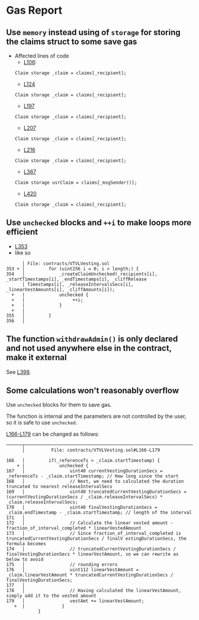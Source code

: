 # Gas Report

## Use `memory` instead using of `storage` for storing the claims struct to some save gas

- Affected lines of code
  - [L106](https://github.com/code-423n4/2022-09-vtvl/blob/f68b7f3e61dad0d873b5b5a1e8126b839afeab5f/contracts/VTVLVesting.sol#L106): 
  ```solidity
  Claim storage _claim = claims[_recipient];
  ```
  - [L124](https://github.com/code-423n4/2022-09-vtvl/blob/f68b7f3e61dad0d873b5b5a1e8126b839afeab5f/contracts/VTVLVesting.sol#L124)
  ```solidity
  Claim storage _claim = claims[_recipient];
  ```
  - [L197](https://github.com/code-423n4/2022-09-vtvl/blob/f68b7f3e61dad0d873b5b5a1e8126b839afeab5f/contracts/VTVLVesting.sol#L197)
  ```solidity
  Claim storage _claim = claims[_recipient];
  ```
  - [L207](https://github.com/code-423n4/2022-09-vtvl/blob/f68b7f3e61dad0d873b5b5a1e8126b839afeab5f/contracts/VTVLVesting.sol#L207) 
  ```solidity
  Claim storage _claim = claims[_recipient];
  ```
  - [L216](https://github.com/code-423n4/2022-09-vtvl/blob/f68b7f3e61dad0d873b5b5a1e8126b839afeab5f/contracts/VTVLVesting.sol#L216)
  ```solidity
  Claim storage _claim = claims[_recipient];
  ```
  - [L367](https://github.com/code-423n4/2022-09-vtvl/blob/f68b7f3e61dad0d873b5b5a1e8126b839afeab5f/contracts/VTVLVesting.sol#L367) 
  ```solidity
  Claim storage usrClaim = claims[_msgSender()];
  ```
  - [L420](https://github.com/code-423n4/2022-09-vtvl/blob/f68b7f3e61dad0d873b5b5a1e8126b839afeab5f/contracts/VTVLVesting.sol#L420)
  ```solidity
  Claim storage _claim = claims[_recipient];
  ```

## Use `unchecked` blocks and `++i` to make loops more efficient
  - [L353](https://github.com/code-423n4/2022-09-vtvl/blob/f68b7f3e61dad0d873b5b5a1e8126b839afeab5f/contracts/VTVLVesting.sol#L353)
  - like so
 ```solidity
       │ File: contracts/VTVLVesting.sol
 353 + │         for (uint256 i = 0; i < length;) {
 354   │             _createClaimUnchecked(_recipients[i], _startTimestamps[i], _endTimestamps[i], _cliffRelease
       │ Timestamps[i], _releaseIntervalsSecs[i], _linearVestAmounts[i], _cliffAmounts[i]);
   +   |             unchecked {
   +   |                  ++i;
   +   |             }
   +   |
 355   │         }
 356   │ 
 ```
## The function `withdrawAdmin()` is only declared and not used anywhere else in the contract, make it external

See [L398](https://github.com/code-423n4/2022-09-vtvl/blob/f68b7f3e61dad0d873b5b5a1e8126b839afeab5f/contracts/VTVLVesting.sol#L398).

## Some calculations won't reasonably overflow
 
Use `unchecked` blocks for them to save gas.

The function is internal and the parameters are not controlled by the user, so it is safe to use `unchecked`.

[L166-L179](https://github.com/code-423n4/2022-09-vtvl/blob/main/contracts/VTVLVesting.sol#L166-L179) can be changed as follows:
 
 ```solidity
──────┬────────────────────────────────────────────────────────────────────────────────────────────────────────
       │          File: contracts/VTVLVesting.sol#L166-L179

 166   │         if(_referenceTs > _claim.startTimestamp) {
     + |             unchecked {
 167   │                 uint40 currentVestingDurationSecs = _referenceTs - _claim.startTimestamp; // How long since the start
 168   │                 // Next, we need to calculated the duration truncated to nearest releaseIntervalSecs
 169   │                 uint40 truncatedCurrentVestingDurationSecs = (currentVestingDurationSecs / _claim.releaseIntervalSecs) * _claim.releaseIntervalSecs;
 170   │                 uint40 finalVestingDurationSecs = _claim.endTimestamp - _claim.startTimestamp; // length of the interval
 171   │ 
 172   │                 // Calculate the linear vested amount - fraction_of_interval_completed * linearVestedAmount
 173   │                 // Since fraction_of_interval_completed is truncatedCurrentVestingDurationSecs / finalV estingDurationSecs, the formula becomes
 174   │                 // truncatedCurrentVestingDurationSecs / finalVestingDurationSecs * linearVestAmount, so we can rewrite as below to avoid 
 175   │                 // rounding errors
 176   │                 uint112 linearVestAmount = _claim.linearVestAmount * truncatedCurrentVestingDurationSecs / finalVestingDurationSecs;
 177   │ 
 178   │                 // Having calculated the linearVestAmount, simply add it to the vested amount
 179   │                 vestAmt += linearVestAmount;
    +  |              }
             }
 ```
